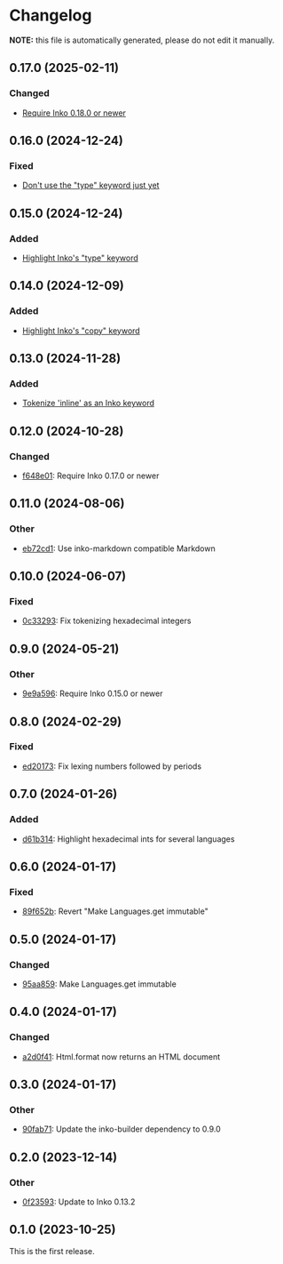 # Changelog

**NOTE:** this file is automatically generated, please do not edit it manually.

## 0.17.0 (2025-02-11)

### Changed

- [Require Inko 0.18.0 or newer](https://github.com/yorickpeterse/inko-syntax/commit/3dfaf613e79c73a97b9e019650600c139ba98d43)

## 0.16.0 (2024-12-24)

### Fixed

- [Don't use the "type" keyword just yet](https://github.com/yorickpeterse/inko-syntax/commit/93c7b381c644659acdce27381a8cb0074ee39e64)

## 0.15.0 (2024-12-24)

### Added

- [Highlight Inko's "type" keyword](https://github.com/yorickpeterse/inko-syntax/commit/a8db838f11b93d8af1ec51c54c902af6cf5eaace)

## 0.14.0 (2024-12-09)

### Added

- [Highlight Inko's "copy" keyword](https://github.com/yorickpeterse/inko-syntax/commit/4639f9b239f6001b883c7b0361aa49daa25bcd92)

## 0.13.0 (2024-11-28)

### Added

- [Tokenize 'inline' as an Inko keyword](https://github.com/yorickpeterse/inko-syntax/commit/c2a2eed6ba3e48f50a40619bfc8b97ac111d754f)

## 0.12.0 (2024-10-28)

### Changed

- [f648e01](https://github.com/yorickpeterse/inko-syntax/commit/f648e01266298b7509e9359a3c2cb71bc64e22da): Require Inko 0.17.0 or newer

## 0.11.0 (2024-08-06)

### Other

- [eb72cd1](https://github.com/yorickpeterse/inko-syntax/commit/eb72cd11e14f1e887e123827dbbbe14116cca751): Use inko-markdown compatible Markdown

## 0.10.0 (2024-06-07)

### Fixed

- [0c33293](https://github.com/yorickpeterse/inko-syntax/commit/0c332931648ef8f8f83cecdaca9a77aa5f5d4643): Fix tokenizing hexadecimal integers

## 0.9.0 (2024-05-21)

### Other

- [9e9a596](https://github.com/yorickpeterse/inko-syntax/commit/9e9a596726b77b0571166d4d813e321c509934f8): Require Inko 0.15.0 or newer

## 0.8.0 (2024-02-29)

### Fixed

- [ed20173](https://github.com/yorickpeterse/inko-syntax/commit/ed2017378b3e7b28832dcc1697621543d72304a5): Fix lexing numbers followed by periods

## 0.7.0 (2024-01-26)

### Added

- [d61b314](https://github.com/yorickpeterse/inko-syntax/commit/d61b3144715b5a3f36160d1909a16eb695941261): Highlight hexadecimal ints for several languages

## 0.6.0 (2024-01-17)

### Fixed

- [89f652b](https://github.com/yorickpeterse/inko-syntax/commit/89f652b61619423e53654ba56679c8cc040a0fc4): Revert "Make Languages.get immutable"

## 0.5.0 (2024-01-17)

### Changed

- [95aa859](https://github.com/yorickpeterse/inko-syntax/commit/95aa859c42b961b88e2152826b4af5c34fed5c54): Make Languages.get immutable

## 0.4.0 (2024-01-17)

### Changed

- [a2d0f41](https://github.com/yorickpeterse/inko-syntax/commit/a2d0f41c75ba0a1fcfaf45680111d7927d935a61): Html.format now returns an HTML document

## 0.3.0 (2024-01-17)

### Other

- [90fab71](https://github.com/yorickpeterse/inko-syntax/commit/90fab715c6b1dedaf399153e1cf104a67ad7b886): Update the inko-builder dependency to 0.9.0

## 0.2.0 (2023-12-14)

### Other

- [0f23593](https://github.com/yorickpeterse/inko-syntax/commit/0f23593a1ffa602226caec5d70d54e032c6b168b): Update to Inko 0.13.2

## 0.1.0 (2023-10-25)

This is the first release.
